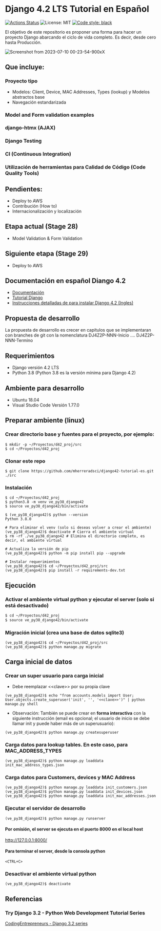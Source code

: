 # Django 4.2 LTS Tutorial en Español

<p align="left">
<a href="https://github.com/mherreradsci/django42-tutorial-es/actions"><img alt="Actions Status" src="https://github.com/mherreradsci/django42-tutorial-es/workflows/Django%20CI/badge.svg"></a>
<a><href="https://github.com/mherreradsci/django42-tutorial-es/blob/main/LICENSE"><img alt="License: MIT" src="https://img.shields.io/badge/License-MIT-indigo.svg"></a>
<a href="https://github.com/psf/black"><img alt="Code style: black" src="https://img.shields.io/badge/code%20style-black-000000.svg"></a>
<a href="https://github.com/mherreradsci/django42-tutorial-es/actions/workflows/django.yml"><img alt="" src="https://img.shields.io/badge/Coverage-99%25-brightgreen.svg"></a>
</p>


El objetivo de este repositorio es proponer una forma para hacer un proyecto Django abarcando el ciclo de vida completo. Es decir, desde cero hasta Producción.

![Screenshot from 2023-07-10 00-23-54-900xX](https://github.com/mherreradsci/django42-tutorial-es/assets/73266769/acd34935-5b99-4fc9-95f1-1e8489361b1e)

## Que incluye:
### Proyecto tipo
* Modelos: Client, Device, MAC Addresses, Types (lookup) y Modelos abstractos base
* Navegación estandarizada
### Model and Form validation examples
### django-htmx (AJAX)
### Django Testing
### CI (Continuous Integration)
### Utilización de herramientas para Calidad de Código (Code Quality Tools)



## Pendientes:

* Deploy to AWS
* Contribución (How to)
* Internacionalización y localización


## Etapa actual (Stage 28)
* Model Validation & Form Validation

## Siguiente etapa (Stage 29)
* Deploy to AWS

## Documentación en español Diango 4.2
- [Documentación](https://docs.djangoproject.com/es/4.2/)
- [Tutorial Django](https://docs.djangoproject.com/es/4.2/intro/tutorial01/)
- [Instrucciones detalladas de para instalar Django 4.2 (Ingles)](https://github.com/django/django/blob/9d756afb07de8ef6e4d1980413979496643f1c3b/docs/intro/install.txt)

## Propuesta de desarrollo
La propuesta de desarrollo es crecer en capítulos que se implementaran con branches de git con la nomenclatura DJ4Z2P-NNN-Inicio .... DJ4Z2P-NNN-Termino

## Requerimientos
- Django versión 4.2 LTS
- Python 3.8  (Python 3.8 es la versión mínima para Django 4.2)

## Ambiente para desarrollo
- Ubuntu 18.04
- Visual Studio Code Versión 1.77.0

## Preparar ambiente (linux)
### Crear directorio base y fuentes para el proyecto, por ejemplo:
```
$ mkdir -p ~/Proyectos/d42_proj/src
$ cd ~/Proyectos/d42_proj
```
### Clonar este repo
```
$ git clone https://github.com/mherreradsci/django42-tutorial-es.git ./src
```

### Instalación
```
$ cd ~/Proyectos/d42_proj
$ python3.8 -m venv ve_py38_django42
$ source ve_py38_django42/bin/activate

$ (ve_py38_django42)$ python --version
Python 3.8.0

# Para eliminar el venv (solo si deseas volver a crear el ambiente)
(ve_py38_django42)$ deactivate # Cierra el ambiente virtual
$ rm -rf ./ve_py38_django42 # Elimina el directorio completo, es decir, el ambiente virtual

# Actualiza la versión de pip
(ve_py38_django42)$ python -m pip install pip --upgrade

# Instalar requerimientos
(ve_py38_django42)$ cd ~/Proyectos/d42_proj/src
(ve_py38_django42)$ pip install -r requirements-dev.txt
```
## Ejecución
### Activar el ambiente virtual python y ejecutar el server (solo si está desactivado)
``` bash
$ cd ~/Proyectos/d42_proj
$ source ve_py38_django42/bin/activate
```
### Migración inicial (crea una base de datos sqlite3)
```
(ve_py38_django42)$ cd ~/Proyectos/d42_proj/src
(ve_py38_django42)$ python manage.py migrate
```
## Carga inicial de datos
### Crear un super usuario para carga inicial
* Debe reemplazar \<\<clave\>\> por su propia clave

```
(ve_py38_django42)$ echo "from accounts.models import User; User.objects.create_superuser('init', '', '<<clave>>')" | python manage.py shell
```
* Observación: También se puede crear en **forma __interactiva__** con la siguiente instrucción (email es opcional; el usuario de inicio se debe llamar init y puede haber más de un superusuario):
```
(ve_py38_django42)$ python manage.py createsuperuser
```
### Carga datos para lookup tables. En este caso, para MAC_ADDRESS_TYPES
```
(ve_py38_django42)$ python manage.py loaddata init_mac_address_types.json
```
### Carga datos para Customers, devices y MAC Address
```
(ve_py38_django42)$ python manage.py loaddata init_customers.json
(ve_py38_django42)$ python manage.py loaddata init_devices.json
(ve_py38_django42)$ python manage.py loaddata init_mac_addresses.json
```

### Ejecutar el servidor de desarrollo
```
(ve_py38_django42)$ python manage.py runserver
```
#### Por omisión, el server se ejecuta en el puerto 8000 en el local host
http://127.0.0.1:8000/

#### Para terminar el server, desde la consola python
```
<CTRL+C>
```
### Desactivar el ambiente virtual python
```
(ve_py38_django42)$ deactivate
```

## Referencias
### Try Django 3.2 - Python Web Development Tutorial Series
 [CodingEntrepreneurs - Django 3.2 series](https://youtube.com/playlist?list=PLEsfXFp6DpzRMby_cSoWTFw8zaMdTEXgL)
